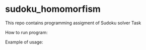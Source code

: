 # sudoku_homomorfism

This repo contains programming assigment of Sudoku solver Task

How to run program:

Example of usage:
